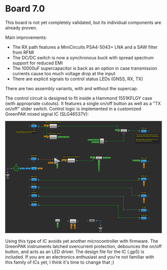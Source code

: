 # Board 7.0

This board is not yet completely validated, but its individual components are already proven.

Main improvements:

- The RX path features a MiniCircuits PSA4-5043+ LNA and a SAW filter from RFMI
- The DC/DC switch is now a synchronous buck with spread spectrum support for reduced EMI
- The 10000uF supercapacitor is back as an option in case transmission currents cause too much voltage drop at the input
- There are explicit signals to control status LEDs (GNSS, RX, TX)

There are two assembly variants, with and without the supercap. 

The control circuit is designed to fit inside a Hammond 1551KFLGY case (with appropriate cutouts). It features a single on/off button as well as a "TX on/off" slider switch. Control logic is implemented in a customized GreenPAK mixed signal IC (SLG46537V):

![Image](ais-control-greenpak-design.png?raw=True "Exterior View")

Using this type of IC avoids yet another microcontroller with firmware. The GreenPAK instruments latched overcurrent protection, debounces the on/off button, and acts as an LED driver. The design file for the IC (.gp5) is included. If you are an electronics enthusiast and you're not familiar with this family of ICs yet, I think it's time to change that ;)

